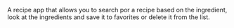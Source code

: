 A recipe app that allows you to search por a recipe based on the ingredient, look at the ingredients and save it to favorites or delete it from the list.
